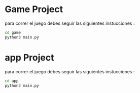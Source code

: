 # Game Project

para correr el juego debes seguir las siguientes instucciones :

```sh
cd game
python3 main.py
```

# app Project

para correr el juego debes seguir las siguientes instucciones :

```sh
cd app
python3 main.py
```


